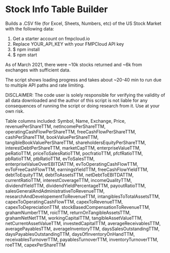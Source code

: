 # Stock Info Table Builder
 Builds a .CSV file (for Excel, Sheets, Numbers, etc) of the US Stock Market with the following data:

1) Get a starter account on fmpcloud.io
2) Replace YOUR_API_KEY with your FMPCloud API key
3) $ npm install
4) $ npm start

As of March 2021, there were ~10k stocks returned and ~6k from exchanges with sufficient data. 

The script shows loading progress and takes about ~20-40 min to run due to multiple API paths and rate limiting.

DISCLAIMER: The code user is solely responsible for verifying the validity of all data downloaded and the author of this script is not liable for any consequences of running the script or doing research from it. Use at your own risk.

Table columns included:
Symbol,
Name,
Exchange,
Price,
revenuePerShareTTM,
netIncomePerShareTTM,
operatingCashFlowPerShareTTM,
freeCashFlowPerShareTTM,
cashPerShareTTM,
bookValuePerShareTTM,
tangibleBookValuePerShareTTM,
shareholdersEquityPerShareTTM,
interestDebtPerShareTTM,
marketCapTTM,
enterpriseValueTTM,
peRatioTTM,
priceToSalesRatioTTM,
pocfratioTTM,
pfcfRatioTTM,
pbRatioTTM,
ptbRatioTTM,
evToSalesTTM,
enterpriseValueOverEBITDATTM,
evToOperatingCashFlowTTM,
evToFreeCashFlowTTM,
earningsYieldTTM,
freeCashFlowYieldTTM,
debtToEquityTTM,
debtToAssetsTTM,
netDebtToEBITDATTM,
currentRatioTTM,
interestCoverageTTM,
incomeQualityTTM,
dividendYieldTTM,
dividendYieldPercentageTTM,
payoutRatioTTM,
salesGeneralAndAdministrativeToRevenueTTM,
researchAndDevelopementToRevenueTTM,
intangiblesToTotalAssetsTTM,
capexToOperatingCashFlowTTM,
capexToRevenueTTM,
capexToDepreciationTTM,
stockBasedCompensationToRevenueTTM,
grahamNumberTTM,
roicTTM,
returnOnTangibleAssetsTTM,
grahamNetNetTTM,
workingCapitalTTM,
tangibleAssetValueTTM,
netCurrentAssetValueTTM,
investedCapitalTTM,
averageReceivablesTTM,
averagePayablesTTM,
averageInventoryTTM,
daysSalesOutstandingTTM,
daysPayablesOutstandingTTM,
daysOfInventoryOnHandTTM,
receivablesTurnoverTTM,
payablesTurnoverTTM,
inventoryTurnoverTTM,
roeTTM,
capexPerShareTTM
